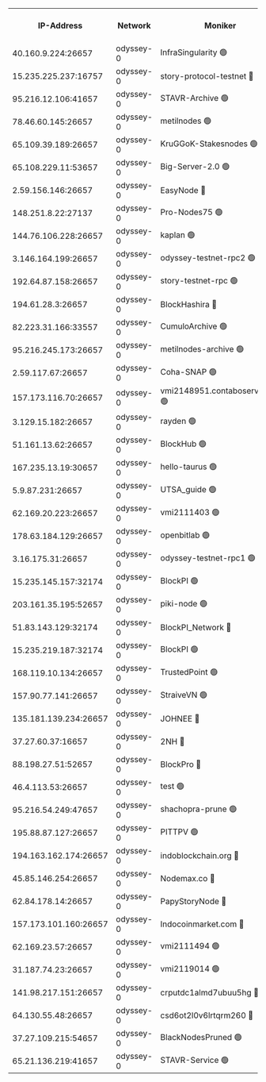 


<table><tr><th>IP-Address</th><th>Network</th><th>Moniker</th><th>Latest Block Height</th><th>Earliest Block Height</th><th>Catching Up</th><th>Tx Index</th><th>Voting Power</th><th>Version</th><th>Scan Time</th></tr><tr><td>40.160.9.224:26657</td><td>odyssey-0</td><td>InfraSingularity 🟢</td><td>1571072</td><td>1</td><td>False</td><td>off</td><td>0</td><td>0.38.9</td><td>2024-12-27T09:28:39.909692488UTC</td></tr><tr><td>15.235.225.237:16757</td><td>odyssey-0</td><td>story-protocol-testnet 🔴</td><td>1571076</td><td>1</td><td>False</td><td>off</td><td>141024000</td><td>0.38.9</td><td>2024-12-27T09:28:53.072242020UTC</td></tr><tr><td>95.216.12.106:41657</td><td>odyssey-0</td><td>STAVR-Archive 🟢</td><td>1571074</td><td>1</td><td>False</td><td>on</td><td>0</td><td>0.38.9</td><td>2024-12-27T09:28:55.374447126UTC</td></tr><tr><td>78.46.60.145:26657</td><td>odyssey-0</td><td>metilnodes 🟢</td><td>1571079</td><td>1</td><td>False</td><td>off</td><td>0</td><td>0.38.9</td><td>2024-12-27T09:29:05.965549239UTC</td></tr><tr><td>65.109.39.189:26657</td><td>odyssey-0</td><td>KruGGoK-Stakesnodes 🟢</td><td>1243011</td><td>1</td><td>False</td><td>on</td><td>0</td><td>0.38.9</td><td>2024-12-27T09:29:10.659304404UTC</td></tr><tr><td>65.108.229.11:53657</td><td>odyssey-0</td><td>Big-Server-2.0 🟢</td><td>1571081</td><td>1</td><td>False</td><td>off</td><td>0</td><td>0.38.9</td><td>2024-12-27T09:29:11.786840549UTC</td></tr><tr><td>2.59.156.146:26657</td><td>odyssey-0</td><td>EasyNode 🔴</td><td>1571082</td><td>1</td><td>False</td><td>off</td><td>142019795</td><td>0.38.9</td><td>2024-12-27T09:29:15.440282697UTC</td></tr><tr><td>148.251.8.22:27137</td><td>odyssey-0</td><td>Pro-Nodes75 🟢</td><td>1571082</td><td>1</td><td>False</td><td>on</td><td>0</td><td>0.38.9</td><td>2024-12-27T09:29:15.759218261UTC</td></tr><tr><td>144.76.106.228:26657</td><td>odyssey-0</td><td>kaplan 🟢</td><td>1571088</td><td>1</td><td>False</td><td>off</td><td>0</td><td>0.38.9</td><td>2024-12-27T09:29:37.900807612UTC</td></tr><tr><td>3.146.164.199:26657</td><td>odyssey-0</td><td>odyssey-testnet-rpc2 🟢</td><td>1571089</td><td>1</td><td>False</td><td>off</td><td>0</td><td>0.38.9</td><td>2024-12-27T09:29:39.333557357UTC</td></tr><tr><td>192.64.87.158:26657</td><td>odyssey-0</td><td>story-testnet-rpc 🟢</td><td>1243011</td><td>1</td><td>False</td><td>off</td><td>0</td><td>0.38.9</td><td>2024-12-27T09:29:44.601287014UTC</td></tr><tr><td>194.61.28.3:26657</td><td>odyssey-0</td><td>BlockHashira 🔴</td><td>1571093</td><td>1</td><td>False</td><td>off</td><td>141090000</td><td>0.38.9</td><td>2024-12-27T09:29:53.913405315UTC</td></tr><tr><td>82.223.31.166:33557</td><td>odyssey-0</td><td>CumuloArchive 🟢</td><td>1571096</td><td>1</td><td>False</td><td>on</td><td>0</td><td>0.38.9</td><td>2024-12-27T09:30:04.027754212UTC</td></tr><tr><td>95.216.245.173:26657</td><td>odyssey-0</td><td>metilnodes-archive 🟢</td><td>1571096</td><td>1</td><td>False</td><td>on</td><td>0</td><td>0.38.9</td><td>2024-12-27T09:30:06.570827465UTC</td></tr><tr><td>2.59.117.67:26657</td><td>odyssey-0</td><td>Coha-SNAP 🟢</td><td>1571098</td><td>1</td><td>False</td><td>off</td><td>0</td><td>0.38.9</td><td>2024-12-27T09:30:12.199361039UTC</td></tr><tr><td>157.173.116.70:26657</td><td>odyssey-0</td><td>vmi2148951.contaboserver.net 🟢</td><td>1571100</td><td>1</td><td>False</td><td>off</td><td>0</td><td>0.38.9</td><td>2024-12-27T09:30:18.136864038UTC</td></tr><tr><td>3.129.15.182:26657</td><td>odyssey-0</td><td>rayden 🟢</td><td>1243011</td><td>1</td><td>False</td><td>on</td><td>0</td><td>0.38.9</td><td>2024-12-27T09:30:38.155325230UTC</td></tr><tr><td>51.161.13.62:26657</td><td>odyssey-0</td><td>BlockHub 🟢</td><td>1571110</td><td>1</td><td>False</td><td>off</td><td>0</td><td>0.38.9</td><td>2024-12-27T09:30:57.870087834UTC</td></tr><tr><td>167.235.13.19:30657</td><td>odyssey-0</td><td>hello-taurus 🟢</td><td>1571110</td><td>1</td><td>False</td><td>on</td><td>0</td><td>0.38.9</td><td>2024-12-27T09:30:58.896076867UTC</td></tr><tr><td>5.9.87.231:26657</td><td>odyssey-0</td><td>UTSA_guide 🟢</td><td>1571111</td><td>1</td><td>False</td><td>on</td><td>0</td><td>0.38.9</td><td>2024-12-27T09:30:59.835860506UTC</td></tr><tr><td>62.169.20.223:26657</td><td>odyssey-0</td><td>vmi2111403 🟢</td><td>953685</td><td>1</td><td>False</td><td>off</td><td>0</td><td>0.38.9</td><td>2024-12-27T09:31:09.026591029UTC</td></tr><tr><td>178.63.184.129:26657</td><td>odyssey-0</td><td>openbitlab 🟢</td><td>1571120</td><td>1</td><td>False</td><td>on</td><td>0</td><td>0.38.9</td><td>2024-12-27T09:31:34.988726323UTC</td></tr><tr><td>3.16.175.31:26657</td><td>odyssey-0</td><td>odyssey-testnet-rpc1 🟢</td><td>1571121</td><td>1</td><td>False</td><td>off</td><td>0</td><td>0.38.9</td><td>2024-12-27T09:31:40.224374728UTC</td></tr><tr><td>15.235.145.157:32174</td><td>odyssey-0</td><td>BlockPI 🟢</td><td>1571076</td><td>109001</td><td>False</td><td>off</td><td>0</td><td>0.38.9</td><td>2024-12-27T09:28:54.455078579UTC</td></tr><tr><td>203.161.35.195:52657</td><td>odyssey-0</td><td>piki-node 🟢</td><td>1243011</td><td>109001</td><td>False</td><td>off</td><td>0</td><td>0.38.9</td><td>2024-12-27T09:28:57.554702142UTC</td></tr><tr><td>51.83.143.129:32174</td><td>odyssey-0</td><td>BlockPI_Network 🔴</td><td>1571090</td><td>109001</td><td>False</td><td>off</td><td>141100000</td><td>0.38.9</td><td>2024-12-27T09:29:43.987429212UTC</td></tr><tr><td>15.235.219.187:32174</td><td>odyssey-0</td><td>BlockPI 🟢</td><td>1571099</td><td>109001</td><td>False</td><td>off</td><td>0</td><td>0.38.9</td><td>2024-12-27T09:30:15.276805117UTC</td></tr><tr><td>168.119.10.134:26657</td><td>odyssey-0</td><td>TrustedPoint 🟢</td><td>1571121</td><td>339001</td><td>False</td><td>off</td><td>0</td><td>0.38.9</td><td>2024-12-27T09:31:37.337648530UTC</td></tr><tr><td>157.90.77.141:26657</td><td>odyssey-0</td><td>StraiveVN 🟢</td><td>1571090</td><td>342001</td><td>False</td><td>off</td><td>0</td><td>0.38.9</td><td>2024-12-27T09:29:44.859402598UTC</td></tr><tr><td>135.181.139.234:26657</td><td>odyssey-0</td><td>JOHNEE 🔴</td><td>1571109</td><td>351001</td><td>False</td><td>on</td><td>141025000</td><td>0.38.9</td><td>2024-12-27T09:30:54.477865233UTC</td></tr><tr><td>37.27.60.37:16657</td><td>odyssey-0</td><td>2NH 🔴</td><td>1571103</td><td>395001</td><td>False</td><td>off</td><td>141060000</td><td>0.38.9</td><td>2024-12-27T09:30:31.459661393UTC</td></tr><tr><td>88.198.27.51:52657</td><td>odyssey-0</td><td>BlockPro 🔴</td><td>1571076</td><td>507001</td><td>False</td><td>off</td><td>141024000</td><td>0.38.9</td><td>2024-12-27T09:28:54.848484179UTC</td></tr><tr><td>46.4.113.53:26657</td><td>odyssey-0</td><td>test 🟢</td><td>1571112</td><td>527001</td><td>False</td><td>off</td><td>0</td><td>0.38.9</td><td>2024-12-27T09:31:04.359389331UTC</td></tr><tr><td>95.216.54.249:47657</td><td>odyssey-0</td><td>shachopra-prune 🟢</td><td>1571107</td><td>531001</td><td>False</td><td>off</td><td>0</td><td>0.38.9</td><td>2024-12-27T09:30:46.869731963UTC</td></tr><tr><td>195.88.87.127:26657</td><td>odyssey-0</td><td>PITTPV 🟢</td><td>1243011</td><td>862001</td><td>False</td><td>off</td><td>0</td><td>0.38.9</td><td>2024-12-27T09:29:08.433899764UTC</td></tr><tr><td>194.163.162.174:26657</td><td>odyssey-0</td><td>indoblockchain.org 🔴</td><td>1571072</td><td>1023001</td><td>False</td><td>off</td><td>142085577</td><td>0.38.9</td><td>2024-12-27T09:28:40.852440653UTC</td></tr><tr><td>45.85.146.254:26657</td><td>odyssey-0</td><td>Nodemax.co 🔴</td><td>1571076</td><td>1023001</td><td>False</td><td>off</td><td>141061782</td><td>0.38.9</td><td>2024-12-27T09:28:53.503063280UTC</td></tr><tr><td>62.84.178.14:26657</td><td>odyssey-0</td><td>PapyStoryNode 🔴</td><td>1571108</td><td>1023001</td><td>False</td><td>off</td><td>141024000</td><td>0.38.9</td><td>2024-12-27T09:30:49.808982211UTC</td></tr><tr><td>157.173.101.160:26657</td><td>odyssey-0</td><td>Indocoinmarket.com 🔴</td><td>1571114</td><td>1023001</td><td>False</td><td>off</td><td>142085577</td><td>0.38.9</td><td>2024-12-27T09:31:12.089092240UTC</td></tr><tr><td>62.169.23.57:26657</td><td>odyssey-0</td><td>vmi2111494 🟢</td><td>1345417</td><td>1140001</td><td>False</td><td>off</td><td>0</td><td>0.38.9</td><td>2024-12-27T09:29:37.600551592UTC</td></tr><tr><td>31.187.74.23:26657</td><td>odyssey-0</td><td>vmi2119014 🟢</td><td>1180904</td><td>1140001</td><td>False</td><td>off</td><td>0</td><td>0.38.9</td><td>2024-12-27T09:30:49.390377361UTC</td></tr><tr><td>141.98.217.151:26657</td><td>odyssey-0</td><td>crputdc1almd7ubuu5hg 🔴</td><td>1571092</td><td>1146001</td><td>False</td><td>off</td><td>509073000</td><td>0.38.9</td><td>2024-12-27T09:29:51.472939422UTC</td></tr><tr><td>64.130.55.48:26657</td><td>odyssey-0</td><td>csd6ot2l0v6lrtqrm260 🔴</td><td>1571082</td><td>1149001</td><td>False</td><td>off</td><td>511078000</td><td>0.38.9</td><td>2024-12-27T09:29:16.193134844UTC</td></tr><tr><td>37.27.109.215:54657</td><td>odyssey-0</td><td>BlackNodesPruned 🟢</td><td>1571080</td><td>1163001</td><td>False</td><td>on</td><td>0</td><td>0.38.9</td><td>2024-12-27T09:29:08.968240849UTC</td></tr><tr><td>65.21.136.219:41657</td><td>odyssey-0</td><td>STAVR-Service 🟢</td><td>1571088</td><td>1545001</td><td>False</td><td>on</td><td>0</td><td>0.38.9</td><td>2024-12-27T09:29:38.493520893UTC</td></tr></table>